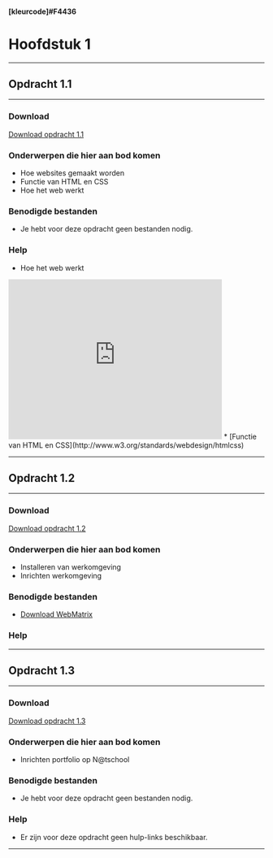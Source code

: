 #### [kleurcode]#F4436

# Hoofdstuk 1

---

## Opdracht 1.1

---
### Download

<a href="https://elo.kw1c.nl/CMS/Studie/811%20ICT-Academie/811%20VakkenInhoud/%5BB.14%20HTM%5D%20HTMLCSS/Productie/02.%20Opdrachten/Hoofdstuk%201/Opdracht%201.1.pdf" target="_blank">Download opdracht 1.1</a>

### Onderwerpen die hier aan bod komen

* Hoe websites gemaakt worden 
* Functie van HTML en CSS 
* Hoe het web werkt

### Benodigde bestanden

* Je hebt voor deze opdracht geen bestanden nodig.

### Help

* Hoe het web werkt
<iframe width="420" height="315" src="https://www.youtube.com/embed/cafVVwi1yEI" frameborder="0" allowfullscreen></iframe>
* [Functie van HTML en CSS](http://www.w3.org/standards/webdesign/htmlcss)

---

## Opdracht 1.2

---

### Download

<a href="https://elo.kw1c.nl/CMS/Studie/811%20ICT-Academie/811%20VakkenInhoud/%5BB.14%20HTM%5D%20HTMLCSS/Productie/02.%20Opdrachten/Hoofdstuk%201/Opdracht%201.2.pdf" target="_blank">Download opdracht 1.2</a>

### Onderwerpen die hier aan bod komen

* Installeren van werkomgeving
* Inrichten werkomgeving

### Benodigde bestanden

* [Download WebMatrix](http://go.microsoft.com/fwlink/?LinkID=286266)

### Help

---

## Opdracht 1.3

---
### Download

<a href="https://elo.kw1c.nl/CMS/Studie/811%20ICT-Academie/811%20VakkenInhoud/%5BB.14%20HTM%5D%20HTMLCSS/Productie/02.%20Opdrachten/Hoofdstuk%201/Opdracht%201.3.pdf" target="_blank">Download opdracht 1.3</a>

### Onderwerpen die hier aan bod komen

* Inrichten portfolio op N@tschool

### Benodigde bestanden

* Je hebt voor deze opdracht geen bestanden nodig.

### Help

* Er zijn voor deze opdracht geen hulp-links beschikbaar.
---